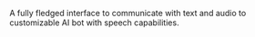 A fully fledged interface to communicate with text and audio to customizable AI bot with speech capabilities.
